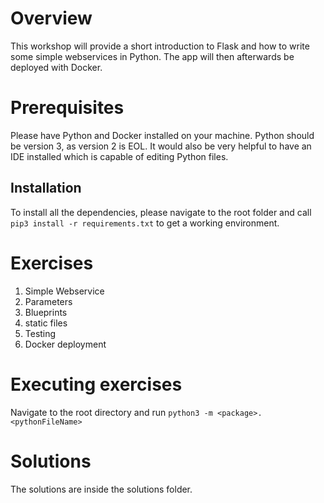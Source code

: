# Overview
This workshop will provide a short introduction to Flask and how to write some simple webservices in Python.
The app will then afterwards be deployed with Docker.

# Prerequisites
Please have Python and Docker installed on your machine. Python should be version 3, as version 2 is EOL.
It would also be very helpful to have an IDE installed which is capable of editing Python files.
## Installation
To install all the dependencies, please navigate to the root folder and call `pip3 install -r requirements.txt` to get a working environment.

# Exercises
1. Simple Webservice
1. Parameters
1. Blueprints
1. static files
1. Testing
1. Docker deployment

# Executing exercises
Navigate to the root directory and run `python3 -m <package>.<pythonFileName>`

# Solutions

The solutions are inside the solutions folder.
